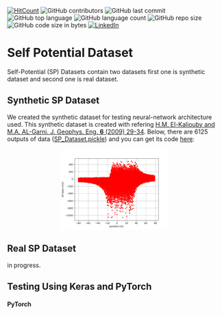 [![HitCount](http://hits.dwyl.com/ezygeo-ai/self-potential-dataset.svg)](http://hits.dwyl.com/ezygeo-ai/self-potential-dataset)
![GitHub contributors](https://img.shields.io/github/contributors/ezygeo-ai/self-potential-dataset)
![GitHub last commit](https://img.shields.io/github/last-commit/ezygeo-ai/self-potential-dataset)
![GitHub top language](https://img.shields.io/github/languages/top/ezygeo-ai/Self-Potential-Dataset)
![GitHub language count](https://img.shields.io/github/languages/count/ezygeo-ai/Self-Potential-Dataset)
![GitHub repo size](https://img.shields.io/github/repo-size/ezygeo-ai/Self-Potential-Dataset)
![GitHub code size in bytes](https://img.shields.io/github/languages/code-size/ezygeo-ai/Self-Potential-Dataset)
[![LinkedIn](https://img.shields.io/badge/-LinkedIn-black.svg?style=flat&logo=linkedin&colorB=555)](https://www.linkedin.com/company/28696953)

# Self Potential Dataset
Self-Potential (SP) Datasets contain two datasets first one is synthetic dataset and second one is real dataset.

## Synthetic SP Dataset
We created the synthetic dataset for testing neural-network architecture used. This synthetic dataset is created with refering [H.M. El-Kaliouby and M.A. AL-Garni. J. Geophys. Eng. **6** (2009) 29-34](https://academic.oup.com/jge/article/6/1/29/5127394). Below, there are 6125 outputs of data ([SP_Dataset.pickle](https://github.com/ezygeo-ai/Self-Potential-Dataset/blob/master/SP_Dataset.pickle)) and you can get its code [here](https://github.com/ezygeo-ai/Self-Potential-Dataset/blob/master/make_dataset.py):

<p align="center"> 
  <img src="https://github.com/ezygeo-ai/Self-Potential-Dataset/blob/master/SP_datasets.png" width="50%" href="https://ezygeo.com/2019/10/28/self-potential-datasets/">
</p>

## Real SP Dataset
in progress.

## Testing Using Keras and PyTorch
#### PyTorch

